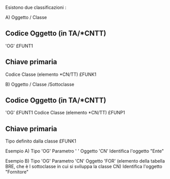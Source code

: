 Esistono due classificazioni : 

A) Oggetto / Classe

## Codice Oggetto (in TA/\*CNTT)
'OG'                               £FUNT1
## Chiave primaria
Codice Classe (elemento \*CN/TT)   £FUNK1

B) Oggetto / Classe /Sottoclasse

## Codice Oggetto (in TA/\*CNTT)
'OG'                               £FUNT1
Codice Classe (elemento \*CN/TT)    £FUNP1

## Chiave primaria
Tipo definito dalla classe        £FUNK1

 Esempio A)
 Tipo  'OG'
 Parametro ' '
 Oggetto 'CN'
 Identifica l'oggetto "Ente"

 Esempio B)
 Tipo  'OG'
 Parametro 'CN'
 Oggetto 'FOR' (elemento della tabella BRE, che è l sottoclasse in cui si sviluppa la classe CN)
 Identifica l'oggetto "Fornitore"

